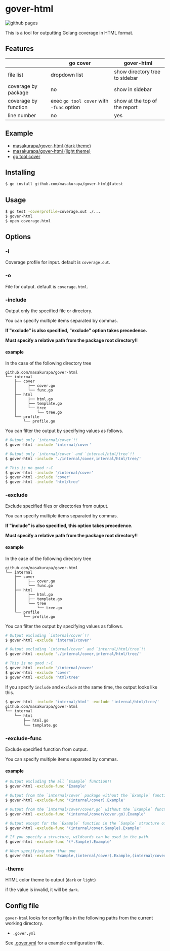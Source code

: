 # gover-html

![github pages](https://github.com/masakurapa/gover-html/workflows/github%20pages/badge.svg)

This is a tool for outputting Golang coverage in HTML format.

## Features

|   | go cover | gover-html|
|---|---|---|
| file list | dropdown list | show directory tree to sidebar |
| coverage by package | no | show in sidebar |
| coverage by function | exec `go tool cover` with `-func` option | show at the top of the report |
| line number | no | yes |

## Example
- [masakurapa/gover-html (dark theme)](https://masakurapa.github.io/gover-html/gover-html_dark.html)
- [masakurapa/gover-html (light theme)](https://masakurapa.github.io/gover-html/gover-html_light.html)
- [go tool cover](https://masakurapa.github.io/gover-html/go-tool-cover.html)

## Installing

```sh
$ go install github.com/masakurapa/gover-html@latest
```

## Usage

```sh
$ go test -coverprofile=coverage.out ./...
$ gover-html
$ open coverage.html
```

## Options

### -i

Coverage profile for input. default is `coverage.out`.

### -o

File for output. default is `coverage.html`.

### -include

Output only the specified file or directory.

You can specify multiple items separated by commas.

**If "exclude" is also specified, "exclude" option takes precedence.**

**Must specify a relative path from the package root directory!!**

#### example

In the case of the following directory tree

```
github.com/masakurapa/gover-html
└── internal
    ├── cover
    │     ├── cover.go
    │     └── func.go
    ├── html
    │     ├── html.go
    │     ├── template.go
    │     └── tree
    │         └── tree.go
    └── profile
        └── profile.go
```

You can filter the output by specifying values as follows.

```sh
# Output only `internal/cover`!!
$ gover-html -include 'internal/cover'

# Output only `internal/cover` and `internal/html/tree`!!
$ gover-html -include './internal/cover,internal/html/tree/'

# This is no good :-C
$ gover-html -include '/internal/cover'
$ gover-html -include 'cover'
$ gover-html -include 'html/tree'
```

### -exclude

Exclude specified files or directories from output.

You can specify multiple items separated by commas.

**If "include" is also specified, this option takes precedence.**

**Must specify a relative path from the package root directory!!**

#### example

In the case of the following directory tree

```
github.com/masakurapa/gover-html
└── internal
    ├── cover
    │     ├── cover.go
    │     └── func.go
    ├── html
    │     ├── html.go
    │     ├── template.go
    │     └── tree
    │         └── tree.go
    └── profile
        └── profile.go
```

You can filter the output by specifying values as follows.

```sh
# Output excluding `internal/cover`!!
$ gover-html -exclude 'internal/cover'

# Output excluding `internal/cover` and `internal/html/tree`!!
$ gover-html -exclude './internal/cover,internal/html/tree/'

# This is no good :-C
$ gover-html -exclude '/internal/cover'
$ gover-html -exclude 'cover'
$ gover-html -exclude 'html/tree'
```

If you specify `include` and `exclude` at the same time, the output looks like this.

```sh
$ gover-html -include 'internal/html' -exclude 'internal/html/tree/'
github.com/masakurapa/gover-html
└── internal
    └── html
        ├── html.go
        └── template.go
```

### -exclude-func

Exclude specified function from output.

You can specify multiple items separated by commas.

#### example

```sh
# Output excluding the all `Example` function!!
$ gover-html -exclude-func 'Example'

# Output from the `internal/cover` package without the `Example` function!!
$ gover-html -exclude-func '(internal/cover).Example'

# Output from the `internal/cover/cover.go` without the `Example` function!!
$ gover-html -exclude-func '(internal/cover/cover.go).Example'

# Output except for the `Example` function in the `Sample` structure of the `internal/cover` package!!
$ gover-html -exclude-func '(internal/cover.Sample).Example'

# If you specify a structure, wildcards can be used in the path.
$ gover-html -exclude-func '(*.Sample).Example'

# When specifying more than one
$ gover-html -exclude 'Example,(internal/cover).Example,(internal/cover.Sample).Example'
```

### -theme
HTML color theme to output (`dark` or `light`)

if the value is invalid, it will be `dark`.

## Config file
`gover-html` looks for config files in the following paths from the current working directory.

- `.gover.yml`

See [.gover.yml](https://github.com/masakurapa/gover-html/blob/master/.gover.yml) for a example configuration file.
